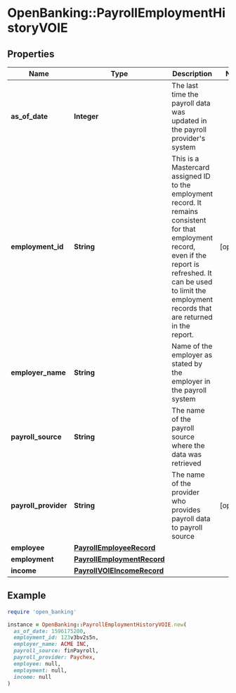 # OpenBanking::PayrollEmploymentHistoryVOIE

## Properties

| Name | Type | Description | Notes |
| ---- | ---- | ----------- | ----- |
| **as_of_date** | **Integer** | The last time the payroll data was updated in the payroll provider&#39;s system |  |
| **employment_id** | **String** | This is a Mastercard assigned ID to the employment record. It remains consistent for that employment record, even if the report is refreshed. It can be used to limit the employment records that are returned in the report. | [optional] |
| **employer_name** | **String** | Name of the employer as stated by the employer in the payroll system |  |
| **payroll_source** | **String** | The name of the payroll source where the data was retrieved |  |
| **payroll_provider** | **String** | The name of the provider who provides payroll data to payroll source | [optional] |
| **employee** | [**PayrollEmployeeRecord**](PayrollEmployeeRecord.md) |  |  |
| **employment** | [**PayrollEmploymentRecord**](PayrollEmploymentRecord.md) |  |  |
| **income** | [**PayrollVOIEIncomeRecord**](PayrollVOIEIncomeRecord.md) |  |  |

## Example

```ruby
require 'open_banking'

instance = OpenBanking::PayrollEmploymentHistoryVOIE.new(
  as_of_date: 1596175200,
  employment_id: 123v3bv2s5n,
  employer_name: ACME INC,
  payroll_source: finPayroll,
  payroll_provider: Paychex,
  employee: null,
  employment: null,
  income: null
)
```


